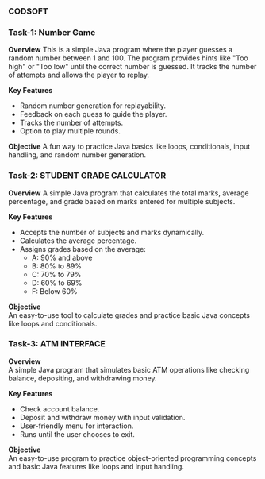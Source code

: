 ### CODSOFT

### Task-1: Number Game
**Overview**
This is a simple Java program where the player guesses a random number between 1 and 100. The program provides hints like "Too high" or "Too low" until the correct number is guessed. It tracks the number of attempts and allows the player to replay.

**Key Features**
- Random number generation for replayability.
- Feedback on each guess to guide the player.
- Tracks the number of attempts.
- Option to play multiple rounds.

**Objective**
A fun way to practice Java basics like loops, conditionals, input handling, and random number generation.




### Task-2: STUDENT GRADE CALCULATOR
**Overview**
A simple Java program that calculates the total marks, average percentage, and grade based on marks entered for multiple subjects.

**Key Features**  
- Accepts the number of subjects and marks dynamically.  
- Calculates the average percentage.  
- Assigns grades based on the average:  
  - A: 90% and above  
  - B: 80% to 89%  
  - C: 70% to 79%  
  - D: 60% to 69%  
  - F: Below 60%

**Objective**  
An easy-to-use tool to calculate grades and practice basic Java concepts like loops and conditionals.




### Task-3: ATM INTERFACE
**Overview**  
A simple Java program that simulates basic ATM operations like checking balance, depositing, and withdrawing money.

**Key Features**  
- Check account balance.  
- Deposit and withdraw money with input validation.  
- User-friendly menu for interaction.  
- Runs until the user chooses to exit.
   
**Objective**  
An easy-to-use program to practice object-oriented programming concepts and basic Java features like loops and input handling.  
